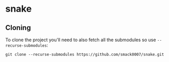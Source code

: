 # snake

## Cloning

To clone the project you'll need to also fetch all the submodules so use `--recurse-submodules`:

```
git clone --recurse-submodules https://github.com/smack0007/snake.git
```